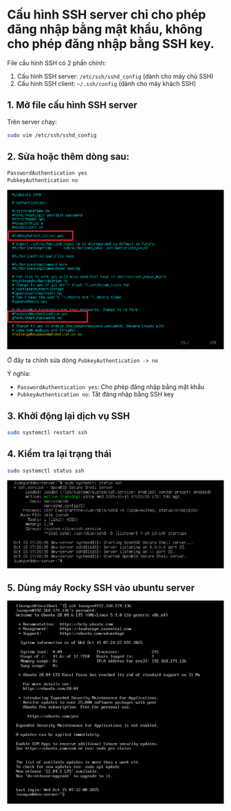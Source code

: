 # Cấu hình SSH server chỉ cho phép đăng nhập bằng mật khẩu, không cho phép đăng nhập bằng SSH key.
File cấu hình SSH có 2 phần chính:
  1) Cấu hình SSH server: `/etc/ssh/sshd_config` (dành cho máy chủ SSH)
  2) Cấu hình SSH client: `~/.ssh/config` (dành cho máy khách SSH)

## 1. Mở file cấu hình SSH server
Trên server chạy: 
```bash
sudo vim /etc/ssh/sshd_config
```

## 2. Sửa hoặc thêm dòng sau:
```bash
PasswordAuthentication yes
PubkeyAuthentication no
```

![alt text](images/cau_hinh_ssh_01.png)

Ở đây ta chỉnh sửa dòng `PubkeyAuthentication -> no`

Ý nghĩa:

- `PasswordAuthentication yes`:	Cho phép đăng nhập bằng mật khẩu
- `PubkeyAuthentication no`:	Tắt đăng nhập bằng SSH key

## 3. Khởi động lại dịch vụ SSH
```bash
sudo systemctl restart ssh
```

## 4. Kiểm tra lại trạng thái
```bash
sudo systemctl status ssh
```

![alt text](images/cau_hinh_ssh_02.png)

## 5. Dùng máy Rocky SSH vào ubuntu server 

![alt text](images/cau_hinh_ssh_03.png)